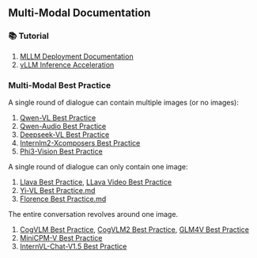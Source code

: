 ## Multi-Modal Documentation

### 📚 Tutorial

1. [MLLM Deployment Documentation](mutlimodal-deployment.md)
2. [vLLM Inference Acceleration](vllm-inference-acceleration.md)

### Multi-Modal Best Practice

A single round of dialogue can contain multiple images (or no images):
1. [Qwen-VL Best Practice](qwen-vl-best-practice.md)
2. [Qwen-Audio Best Practice](qwen-audio-best-practice.md)
3. [Deepseek-VL Best Practice](deepseek-vl-best-practice.md)
4. [Internlm2-Xcomposers Best Practice](internlm-xcomposer2-best-practice.md)
5. [Phi3-Vision Best Practice](phi3-vision-best-practice.md)


A single round of dialogue can only contain one image:
1. [Llava Best Practice](llava-best-practice.md), [LLava Video Best Practice](llava-video-best-practice.md)
2. [Yi-VL Best Practice.md](yi-vl-best-practice.md)
3. [Florence Best Practice.md](florence-best-pratice.md)

The entire conversation revolves around one image.
1. [CogVLM Best Practice](cogvlm-best-practice.md), [CogVLM2 Best Practice](cogvlm2-best-practice.md), [GLM4V Best Practice](glm4v-best-practice.md)
2. [MiniCPM-V Best Practice](minicpm-v-best-practice.md)
3. [InternVL-Chat-V1.5 Best Practice](internvl-best-practice.md)
